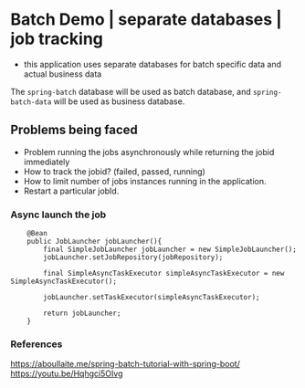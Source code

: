 # Batch Demo | separate databases | job tracking

* this application uses separate databases for batch specific data and actual business data

The `spring-batch` database will be used as batch database, and
`spring-batch-data` will be used as business database.

## Problems being faced

* Problem running the jobs asynchronously while returning the jobid immediately
* How to track the jobid? (failed, passed, running)
* How to limit number of jobs instances running in the application.
* Restart a particular jobId.

### Async launch the job

```
	@Bean
	public JobLauncher jobLauncher(){
		final SimpleJobLauncher jobLauncher = new SimpleJobLauncher();
		jobLauncher.setJobRepository(jobRepository);
		
		final SimpleAsyncTaskExecutor simpleAsyncTaskExecutor = new SimpleAsyncTaskExecutor();
		
		jobLauncher.setTaskExecutor(simpleAsyncTaskExecutor);
		
		return jobLauncher;
	}
```

### References

https://aboullaite.me/spring-batch-tutorial-with-spring-boot/
https://youtu.be/Hqhgci5OIvg
